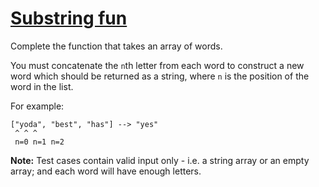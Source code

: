 # [Substring fun](https://www.codewars.com/kata/substring-fun "https://www.codewars.com/kata/565b112d09c1adfdd500019c")

Complete the function that takes an array of words.

You must concatenate the `n`th letter from each word to construct a new word which should be returned as a string, where `n` is the position
of the word in the list.

For example:

```
["yoda", "best", "has"] --> "yes"
 ^ ^ ^
 n=0 n=1 n=2
```

**Note:** Test cases contain valid input only - i.e. a string array or an empty array; and each word will have enough letters.